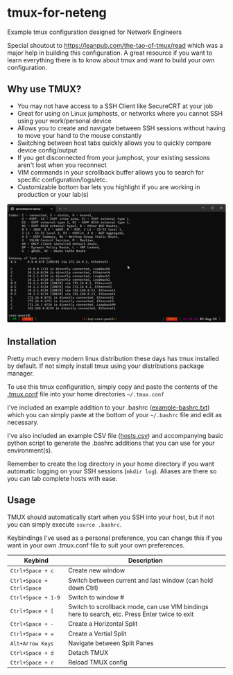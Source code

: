 # tmux-for-neteng
Example tmux configuration designed for Network Engineers

Special shoutout to https://leanpub.com/the-tao-of-tmux/read which was a major help in building this configuration. A great resource if you want to learn everything there is to know about tmux and want to build your own configuration.

## Why use TMUX?

- You may not have access to a SSH Client like SecureCRT at your job
- Great for using on Linux jumphosts, or networks where you cannot SSH using your work/personal device 
- Allows you to create and navigate between SSH sessions without having to move your hand to the mouse constantly
- Switching between host tabs quickly allows you to quickly compare device config/output
- If you get disconnected from your jumphost, your existing sessions aren't lost when you reconnect
- VIM commands in your scrollback buffer allows you to search for specific configuration/logs/etc.
- Customizable bottom bar lets you highlight if you are working in production or your lab(s)

![Animation of TMUX Window](tmux-animation.gif)

## Installation

Pretty much every modern linux distribution these days has tmux installed by default. If not simply install tmux using your distributions package manager.

To use this tmux configuration, simply copy and paste the contents of the [.tmux.conf](.tmux.conf) file into your home directories `~/.tmux.conf`

I've included an example addition to your .bashrc ([example-bashrc.txt](example-bashrc.txt)) which you can simply paste at the bottom of your `~/.bashrc` file and edit as necessary.

I've also included an example CSV file ([hosts.csv](hosts.csv)) and accompanying basic python script to generate the .bashrc additions that you can use for your environment(s).

Remember to create the log directory in your home directory if you want automatic logging on your SSH sessions (`mkdir log`). Aliases are there so you can tab complete hosts with ease.

## Usage

TMUX should automatically start when you SSH into your host, but if not you can simply execute `source .bashrc`.

Keybindings I've used as a personal preference, you can change this if you want in your own .tmux.conf file to suit your own preferences.

| Keybind | Description |
| ------------------------- | --- |
| `Ctrl+Space + c` | Create new window |
| `Ctrl+Space + Ctrl+Space` | Switch between current and last window (can hold down Ctrl) |
| `Ctrl+Space + 1-9` | Switch to window # |
| `Ctrl+Space + [` | Switch to scrollback mode, can use VIM bindings here to search, etc. Press Enter twice to exit |
| `Ctrl+Space + -` | Create a Horizontal Split |
| `Ctrl+Space + =` | Create a Vertial Split |
| `Alt+Arrow Keys` | Navigate between Split Panes |
| `Ctrl+Space + d` | Detach TMUX |
| `Ctrl+Space + r` | Reload TMUX config |